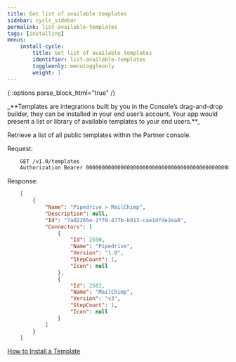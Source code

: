 ```yaml
---
title: Get list of available templates
sidebar: cyclr_sidebar
permalink: list-available-templates
tags: [installing]
menus:
    install-cycle:
        title: Get list of available templates
        identifier: list-available-templates
        toggleonly: menutoggleonly
        weight: 1
---
```

{::options parse_block_html="true" /}
<section class="card">
_**Templates are integrations built by you in the Console’s drag-and-drop builder, they can be installed in your end user’s account. Your app would present a list or library of available templates to your end users.**_

Retrieve a list of all public templates within the Partner console.

Request:

```html
    GET /v1.0/templates
    Authorization Bearer 0000000000000000000000000000000000000000000000000000000000000000
```
Response:

```json
    [
        {
            "Name": "Pipedrive > MailChimp",
            "Description": null,
            "Id": "7ad2265e-2ff0-477b-b913-cae1dfde2ea8",
            "Connectors": [
                {
                    "Id": 2550,
                    "Name": "Pipedrive",
                    "Version": "1.0",
                    "StepCount": 1,
                    "Icon": null
                },
                {
                    "Id": 2582,
                    "Name": "MailChimp",
                    "Version": "v3",
                    "StepCount": 1,
                    "Icon": null
                }
            ]
        }
    ]
```

[How to Install a Template](./install-from-template)

</section>
